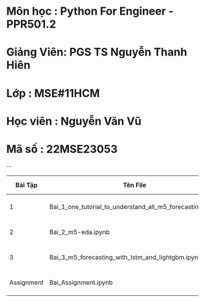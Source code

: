 # Môn học   : Python For Engineer - PPR501.2
# Giảng Viên: PGS TS Nguyễn Thanh Hiên
# Lớp       : MSE#11HCM
# Học viên  : Nguyễn Văn Vũ
# Mã số     : 22MSE23053
--

| Bài Tập | Tên File | Liên Kết|
|------|:--------:|---------|
| 1 | <p align="left">Bai_1_one_tutorial_to_understand_all_m5_forecasting.ipynb </p> | [![AnVIL Image](https://colab.research.google.com/assets/colab-badge.svg)](https://colab.research.google.com/github/nguyenvudev20/mse22.python4engineer/blob/main/Bai_1_one_tutorial_to_understand_all_m5_forecasting.ipynb)|
| 2 | <p align="left">Bai_2_m5-eda.ipynb</p> | [![AnVIL Image](https://colab.research.google.com/assets/colab-badge.svg)](https://colab.research.google.com/github/nguyenvudev20/mse22.python4engineer/blob/main/Bai_2_m5-eda.ipynb)|
| 3 | <p align="left">Bai_3_m5_forecasting_with_lstm_and_lightgbm.ipynb</p> | [![AnVIL Image](https://colab.research.google.com/assets/colab-badge.svg)](https://colab.research.google.com/github/nguyenvudev20/mse22.python4engineer/blob/main/Bai_3_m5_forecasting_with_lstm_and_lightgbm.ipynb)|
| Assignment | <p align="left"> Bai_Assignment.ipynb</p> | [![AnVIL Image](https://colab.research.google.com/assets/colab-badge.svg)](https://colab.research.google.com/github/nguyenvudev20/mse22.python4engineer/blob/main/Bai_Assignment.ipynb)|
